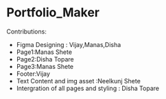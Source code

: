 # Portfolio_Maker

 Contributions:
- Figma Designing : Vijay,Manas,Disha
- Page1:Manas Shete
- Page2:Disha Topare
- Page3:Manas Shete
- Footer:Vijay
- Text Content and img asset :Neelkunj Shete
- Intergration of all pages and styling : Disha Topare